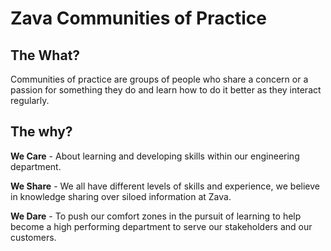 # Zava Communities of Practice

## The What?

Communities of practice are groups of people who share a concern or a passion for something they do and learn how to do it better as they interact regularly.


## The why?

**We Care** - About learning and developing skills within our engineering department.

**We Share** - We all have different levels of skills and experience, we believe in knowledge sharing over siloed information at Zava.

**We Dare** - To push our comfort zones in the pursuit of learning to help become a high performing department to serve our stakeholders and our customers.
